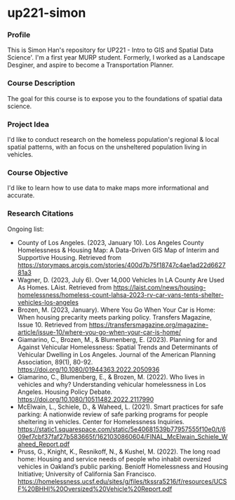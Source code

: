 # up221-simon
### Profile
This is Simon Han's repository for UP221 - Intro to GIS and Spatial Data Science'. 
I'm a first year MURP student. Formerly, I worked as a Landscape Desginer, and aspire to become a Transportation Planner. 

### Course Description
The goal for this course is to expose you to the foundations of spatial data science. 

### Project Idea
I'd like to conduct research on the homeless population's regional & local spatial patterns, with an focus on the unsheltered population living in vehicles. 

### Course Objective
I'd like to learn how to use data to make maps more informational and accurate. 

### Research Citations
Ongoing list:
- County of Los Angeles. (2023, January 10). Los Angeles County Homelessness & Housing Map: A Data-Driven GIS Map of Interim and Supportive Housing. Retrieved from https://storymaps.arcgis.com/stories/400d7b75f18747c4ae1ad22d662781a3
- Wagner, D. (2023, July 6). Over 14,000 Vehicles In LA County Are Used As Homes. LAist. Retrieved from https://laist.com/news/housing-homelessness/homeless-count-lahsa-2023-rv-car-vans-tents-shelter-vehicles-los-angeles
- Brozen, M. (2023, January). Where You Go When Your Car is Home: When housing precarity meets parking policy. Transfers Magazine, Issue 10. Retrieved from https://transfersmagazine.org/magazine-article/issue-10/where-you-go-when-your-car-is-home/
- Giamarino, C., Brozen, M., & Blumenberg, E. (2023). Planning for and Against Vehicular Homelessness: Spatial Trends and Determinants of Vehicular Dwelling in Los Angeles. Journal of the American Planning Association, 89(1), 80-92. https://doi.org/10.1080/01944363.2022.2050936
- Giamarino, C., Blumenberg, E., & Brozen, M. (2022). Who lives in vehicles and why? Understanding vehicular homelessness in Los Angeles. Housing Policy Debate. https://doi.org/10.1080/10511482.2022.2117990
- McElwain, L., Schiele, D., & Waheed, L. (2021). Smart practices for safe parking: A nationwide review of safe parking programs for people sheltering in vehicles.
Center for Homelessness Inquiries. https://static1.squarespace.com/static/5e40681539b77957555f10e0/t/609ef7cbf37faf27b583665f/1621030860604/FINAL_McElwain_Schiele_Waheed_Report.pdf
- Pruss, G., Knight, K., Resnikoff, N., & Kushel, M. (2022). The long road home: Housing and service needs of people who inhabit oversized vehicles in Oakland’s public parking. Benioff Homelessness and Housing Initiative; University of California San Francisco. https://homelessness.ucsf.edu/sites/g/files/tkssra5216/f/resources/UCSF%20BHHI%20Oversized%20Vehicle%20Report.pdf

